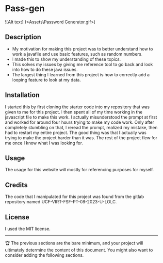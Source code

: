 # Pass-gen

![Alt text] (<Assets\Password Generator.gif>)

## Description

- My motivation for making this project was to better understand how to work a javafile and use basic features, such as random numbers.   
- I made this to show my understanding of these topics.
- This solves my issues by giving me reference tool to go back and look into how to do these java issues.  
- The largest thing I learned from this project is how to correctly add a looping feature to look at my data.  

## Installation

I started this by first cloning the starter code into my repository that was given to me for this project.  I then spent all of my time working in the javascript file to make this work.  I actually misunderstood the prompt at first and worked for around four hours trying to make my code work.  Only after completely stumbling on that, I reread the prompt, realized my mistake, then had to restart my entire project.  The good thing was that I actually was trying to make the project harder than it was.  The rest of the project flew for me once I know what I was looking for.  


## Usage

The usage for this website will mostly for referencing purposes for myself.

## Credits

The code that I manipulated for this project was found from the gitlab repository named UCF-VIRT-FSF-PT-08-2023-U-LOLC. 

## License

I used the MIT license.  

---

🏆 The previous sections are the bare minimum, and your project will ultimately determine the content of this document. You might also want to consider adding the following sections.